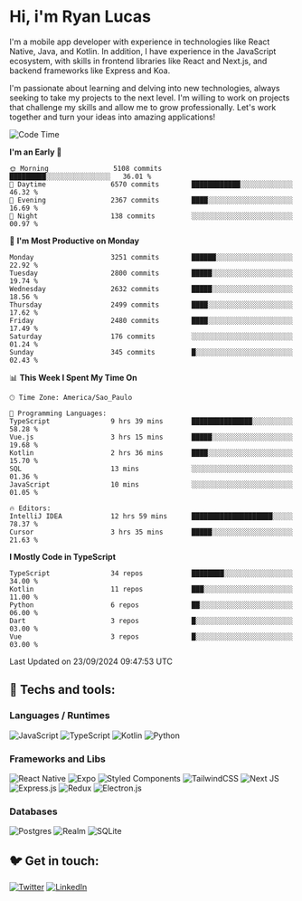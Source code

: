 # Hi, i'm Ryan Lucas

I'm a mobile app developer with experience in technologies like React Native, Java, and Kotlin.
In addition, I have experience in the JavaScript ecosystem, with skills in frontend libraries like React and Next.js, and backend frameworks like Express and Koa.

I'm passionate about learning and delving into new technologies, always seeking to take my projects to the next level. I'm willing to work on projects that challenge my skills and allow me to grow professionally. Let's work together and turn your ideas into amazing applications!


<!--START_SECTION:waka-->
![Code Time](http://img.shields.io/badge/Code%20Time-582%20hrs%2016%20mins-blue)

**I'm an Early 🐤** 

```text
🌞 Morning                5108 commits        █████████░░░░░░░░░░░░░░░░   36.01 % 
🌆 Daytime                6570 commits        ████████████░░░░░░░░░░░░░   46.32 % 
🌃 Evening                2367 commits        ████░░░░░░░░░░░░░░░░░░░░░   16.69 % 
🌙 Night                  138 commits         ░░░░░░░░░░░░░░░░░░░░░░░░░   00.97 % 
```
📅 **I'm Most Productive on Monday** 

```text
Monday                   3251 commits        ██████░░░░░░░░░░░░░░░░░░░   22.92 % 
Tuesday                  2800 commits        █████░░░░░░░░░░░░░░░░░░░░   19.74 % 
Wednesday                2632 commits        █████░░░░░░░░░░░░░░░░░░░░   18.56 % 
Thursday                 2499 commits        ████░░░░░░░░░░░░░░░░░░░░░   17.62 % 
Friday                   2480 commits        ████░░░░░░░░░░░░░░░░░░░░░   17.49 % 
Saturday                 176 commits         ░░░░░░░░░░░░░░░░░░░░░░░░░   01.24 % 
Sunday                   345 commits         █░░░░░░░░░░░░░░░░░░░░░░░░   02.43 % 
```


📊 **This Week I Spent My Time On** 

```text
🕑︎ Time Zone: America/Sao_Paulo

💬 Programming Languages: 
TypeScript               9 hrs 39 mins       ███████████████░░░░░░░░░░   58.28 % 
Vue.js                   3 hrs 15 mins       █████░░░░░░░░░░░░░░░░░░░░   19.68 % 
Kotlin                   2 hrs 36 mins       ████░░░░░░░░░░░░░░░░░░░░░   15.70 % 
SQL                      13 mins             ░░░░░░░░░░░░░░░░░░░░░░░░░   01.36 % 
JavaScript               10 mins             ░░░░░░░░░░░░░░░░░░░░░░░░░   01.05 % 

🔥 Editors: 
IntelliJ IDEA            12 hrs 59 mins      ████████████████████░░░░░   78.37 % 
Cursor                   3 hrs 35 mins       █████░░░░░░░░░░░░░░░░░░░░   21.63 % 
```

**I Mostly Code in TypeScript** 

```text
TypeScript               34 repos            ████████░░░░░░░░░░░░░░░░░   34.00 % 
Kotlin                   11 repos            ███░░░░░░░░░░░░░░░░░░░░░░   11.00 % 
Python                   6 repos             ██░░░░░░░░░░░░░░░░░░░░░░░   06.00 % 
Dart                     3 repos             █░░░░░░░░░░░░░░░░░░░░░░░░   03.00 % 
Vue                      3 repos             █░░░░░░░░░░░░░░░░░░░░░░░░   03.00 % 
```




 Last Updated on 23/09/2024 09:47:53 UTC
<!--END_SECTION:waka-->

## 🔧 Techs and tools: 

### Languages / Runtimes
![JavaScript](https://img.shields.io/badge/javascript-%23323330.svg?style=for-the-badge&logo=javascript&logoColor=%23F7DF1E)
![TypeScript](https://img.shields.io/badge/typescript-%23007ACC.svg?style=for-the-badge&logo=typescript&logoColor=white)
![Kotlin](https://img.shields.io/badge/kotlin-%230095D5.svg?style=for-the-badge&logo=kotlin&logoColor=white) ![Python](https://img.shields.io/badge/python-3670A0?style=for-the-badge&logo=python&logoColor=ffdd54)

### Frameworks and Libs
![React Native](https://img.shields.io/badge/react_native-%2320232a.svg?style=for-the-badge&logo=react&logoColor=%2361DAFB)
![Expo](https://img.shields.io/badge/expo-1C1E24?style=for-the-badge&logo=expo&logoColor=#D04A37)
![Styled Components](https://img.shields.io/badge/styled--components-DB7093?style=for-the-badge&logo=styled-components&logoColor=white)
![TailwindCSS](https://img.shields.io/badge/tailwindcss-%2338B2AC.svg?style=for-the-badge&logo=tailwind-css&logoColor=white)
![Next JS](https://img.shields.io/badge/Next-black?style=for-the-badge&logo=next.js&logoColor=white)
![Express.js](https://img.shields.io/badge/express.js-%23404d59.svg?style=for-the-badge&logo=express&logoColor=%2361DAFB)
![Redux](https://img.shields.io/badge/redux-%23593d88.svg?style=for-the-badge&logo=redux&logoColor=white)
![Electron.js](https://img.shields.io/badge/Electron-191970?style=for-the-badge&logo=Electron&logoColor=white)

### Databases
![Postgres](https://img.shields.io/badge/postgres-%23316192.svg?style=for-the-badge&logo=postgresql&logoColor=white)
![Realm](https://img.shields.io/badge/Realm-39477F?style=for-the-badge&logo=realm&logoColor=white)
![SQLite](https://img.shields.io/badge/sqlite-%2307405e.svg?style=for-the-badge&logo=sqlite&logoColor=white)

## 🐦 Get in touch:

[![Twitter](https://img.shields.io/badge/Twitter-%231DA1F2.svg?style=for-the-badge&logo=Twitter&logoColor=white)](https://twitter.com/ryangst_)
[![LinkedIn](https://img.shields.io/badge/linkedin-%230077B5.svg?style=for-the-badge&logo=linkedin&logoColor=white)](https://www.linkedin.com/in/ryan-lucas-machado/)
